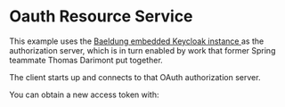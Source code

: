 # Oauth Resource Service

This example uses the [Baeldung embedded Keycloak instance ](https://github.com/Baeldung/spring-security-oauth/tree/master/oauth-rest/oauth-authorization-server) as the authorization server, which is in turn enabled by work that former Spring teammate Thomas Darimont put together. 

The client starts up and connects to that OAuth authorization server. 

You can obtain a new access token with: 

